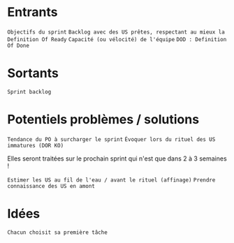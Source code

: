 # Entrants

`Objectifs du sprint`
`Backlog avec des US prêtes, respectant au mieux la Definition Of Ready`
`Capacité (ou vélocité) de l'équipe`
`DOD : Definition Of Done`

# Sortants

`Sprint backlog`

# Potentiels problèmes / solutions

`Tendance du PO à surcharger le sprint`
`Évoquer lors du rituel des US immatures (DOR KO)`

Elles seront traitées sur le prochain sprint qui n'est que dans 2 à 3 semaines !
 
`Estimer les US au fil de l'eau / avant le rituel (affinage)`
`Prendre connaissance des US en amont`

# Idées

`Chacun choisit sa première tâche`
